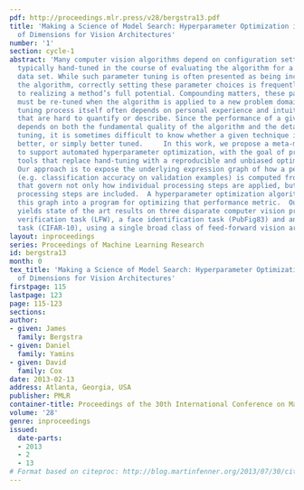 ```yaml
---
pdf: http://proceedings.mlr.press/v28/bergstra13.pdf
title: 'Making a Science of Model Search: Hyperparameter Optimization in Hundreds
  of Dimensions for Vision Architectures'
number: '1'
section: cycle-1
abstract: 'Many computer vision algorithms depend on configuration settings that are
  typically hand-tuned in the course of evaluating the algorithm for a particular
  data set. While such parameter tuning is often presented as being incidental to
  the algorithm, correctly setting these parameter choices is frequently critical
  to realizing a method’s full potential. Compounding matters, these parameters often
  must be re-tuned when the algorithm is applied to a new problem domain, and the
  tuning process itself often depends on personal experience and intuition in ways
  that are hard to quantify or describe. Since the performance of a given technique
  depends on both the fundamental quality of the algorithm and the details of its
  tuning, it is sometimes difficult to know whether a given technique is genuinely
  better, or simply better tuned.     In this work, we propose a meta-modeling approach
  to support automated hyperparameter optimization, with the goal of providing practical
  tools that replace hand-tuning with a reproducible and unbiased optimization process.
  Our approach is to expose the underlying expression graph of how a performance metric
  (e.g. classification accuracy on validation examples) is computed from hyperparameters
  that govern not only how individual processing steps are applied, but even which
  processing steps are included.  A hyperparameter optimization algorithm transforms
  this graph into a program for optimizing that performance metric.  Our approach
  yields state of the art results on three disparate computer vision problems: a face-matching
  verification task (LFW), a face identification task (PubFig83) and an object recognition
  task (CIFAR-10), using a single broad class of feed-forward vision architectures.  '
layout: inproceedings
series: Proceedings of Machine Learning Research
id: bergstra13
month: 0
tex_title: 'Making a Science of Model Search: Hyperparameter Optimization in Hundreds
  of Dimensions for Vision Architectures'
firstpage: 115
lastpage: 123
page: 115-123
sections: 
author:
- given: James
  family: Bergstra
- given: Daniel
  family: Yamins
- given: David
  family: Cox
date: 2013-02-13
address: Atlanta, Georgia, USA
publisher: PMLR
container-title: Proceedings of the 30th International Conference on Machine Learning
volume: '28'
genre: inproceedings
issued:
  date-parts:
  - 2013
  - 2
  - 13
# Format based on citeproc: http://blog.martinfenner.org/2013/07/30/citeproc-yaml-for-bibliographies/
---
```

